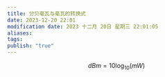 ```yaml
---
title: 分贝毫瓦与毫瓦的转换式
date: 2023-12-20 22:01
modification date: 2023 十二月 20日 星期三 22:01:05
aliases: 
tags: 
publish: "true"
---
```

$$
dBm = 10\log_{10} (mW)
$$
